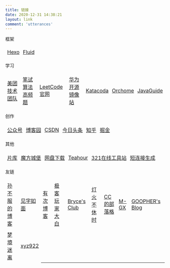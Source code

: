 ```yaml
---
title: 链接
date: 2020-12-31 14:38:21
layout: link
comment: 'utterances'
---
```

<style>
    td{border:1px solid transparent;padding: 5px;} 
</style>
<p class="note note-primary">框架</p>
<table>
    <tr>
        <td><a href="https://hexo.io/">Hexo</a></td>
        <td><a href="https://github.com/fluid-dev/hexo-theme-fluid">Fluid</a></td>
    </tr>
</table>
<p class="note note-primary">学习</p>
<table>
    <tr>
        <td><a href="https://tech.meituan.com/">美团技术团队</a></td>
        <td><a href="https://codetop.cc">笔试算法高频题</a></td>
        <td><a href="https://leetcode-cn.com/">LeetCode官网</a></td>
        <td><a href="https://mirrors.huaweicloud.com/">华为开源镜像站</a></td>
        <td><a href="https://www.katacoda.com/">Katacoda</a></td>
        <td><a href="https://www.orchome.com/">Orchome</a></td>
        <td><a href="https://snailclimb.gitee.io/javaguide/">JavaGuide</a></td>
    </tr>
</table>
<p class="note note-primary">创作</p>
<table>
    <tr>
        <td><a href="https://mp.weixin.qq.com/cgi-bin/home">公众号</a></td>
        <td><a href="https://www.cnblogs.com/biaogejiushibiao/">博客园</a></td>
        <td><a href="https://mp.csdn.net/console/home">CSDN</a></td>
        <td><a href="https://mp.toutiao.com/profile_v4/graphic/publish?from=toutiao_pc">今日头条</a></td>
        <td><a href="https://zhuanlan.zhihu.com/write">知乎</a></td>
        <td><a href="https://juejin.cn/">掘金</a></td>
    </tr>
</table>
<p class="note note-primary">其他</p>
<table>
    <tr>
        <td><a href="https://www.pianku.li/">片库</a></td>
        <td><a href="https://mfcb.net">魔方城堡</a></td>
        <td><a href="http://pan.naifei.cc/new">网盘下载</a></td>
        <td><a href="https://teahour.fm/">Teahour</a></td>
        <td><a href="https://www.321tool.com/book/type/1">321在线工具站</a></td>
        <td><a href="http://45.runchang.top/">短连接生成</a></td>
    </tr>
</table>
<p class="note note-primary">友链</p>
<table>
    <tr>
        <td><a href="https://sunbufu.vercel.app/posts/">孙不服的博客</a></td>
        <td><a href="https://hiwannz.com/">见字如面</a></td>
        <td><a href="https://you.ci/">有次博客</a></td>
        <td><a href="https://geekplayers.com/">极客玩家大白</a></td>
        <td><a href="https://riris.cn">Bryce's Club</a></td>
        <td><a href="https://blog.dhbxs.top">灯火不休时</a></td>
        <td><a href="https://blog.ccknbc.cc">CC的部落格</a></td>
        <td><a href="https://www.mgxnb.club">M-GX</a></td>
        <td><a href="https://goopher97-github-io.vercel.app">GOOPHER's Blog</a></td>
    </tr>
    <tr>
        <td><a href="https://dreamylost.cn/">梦境迷离</a></td>
        <td><a href="https://xyz922.github.io/">xyz922</a></td>
    </tr>
</table>
